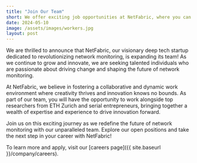 ```yaml
---
title: "Join Our Team"
short: We offer exciting job opportunities at NetFabric, where you can drive the future of network monitoring.
date: 2024-05-10
image: /assets/images/workers.jpg
layout: post
---
```


We are thrilled to announce that NetFabric, our visionary deep tech startup dedicated to revolutionizing network monitoring, is expanding its team! As we continue to grow and innovate, we are seeking talented individuals who are passionate about driving change and shaping the future of network monitoring.

At NetFabric, we believe in fostering a collaborative and dynamic work environment where creativity thrives and innovation knows no bounds. As part of our team, you will have the opportunity to work alongside top researchers from ETH Zurich and serial entrepreneurs, bringing together a wealth of expertise and experience to drive innovation forward.

Join us on this exciting journey as we redefine the future of network monitoring with our unparalleled team. Explore our open positions and take the next step in your career with NetFabric!

To learn more and apply, visit our [careers page]({{ site.baseurl }}/company/careers).
